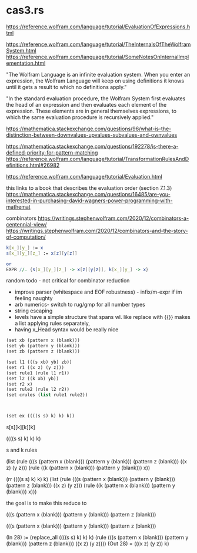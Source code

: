 # cas3.rs

https://reference.wolfram.com/language/tutorial/EvaluationOfExpressions.html

https://reference.wolfram.com/language/tutorial/TheInternalsOfTheWolframSystem.html
https://reference.wolfram.com/language/tutorial/SomeNotesOnInternalImplementation.html

"The Wolfram Language is an infinite evaluation system. When you enter an expression, the Wolfram Language will keep on using definitions it knows until it gets a result to which no definitions apply."

"In the standard evaluation procedure, the Wolfram System first evaluates the head of an expression and then evaluates each element of the expression. These elements are in general themselves expressions, to which the same evaluation procedure is recursively applied."

https://mathematica.stackexchange.com/questions/96/what-is-the-distinction-between-downvalues-upvalues-subvalues-and-ownvalues

https://mathematica.stackexchange.com/questions/192278/is-there-a-defined-priority-for-pattern-matching
https://reference.wolfram.com/language/tutorial/TransformationRulesAndDefinitions.html#26982

https://reference.wolfram.com/language/tutorial/Evaluation.html


this links to a book that describes the evaluation order (section 7.1.3)
https://mathematica.stackexchange.com/questions/16485/are-you-interested-in-purchasing-david-wagners-power-programming-with-mathemat


combinators 
https://writings.stephenwolfram.com/2020/12/combinators-a-centennial-view/
https://writings.stephenwolfram.com/2020/12/combinators-and-the-story-of-computation/

```mathematica
k[x_][y_] := x
s[x_][y_][z_] := x[z][y[z]]

or 
EXPR //. {s[x_][y_][z_] -> x[z][y[z]], k[x_][y_] -> x}
```

random todo - not critical for combinator reduction

* improve parser (whitespace and EOF robustness) - infix/m-expr if im feeling naughty
* arb numerics- switch to rug/gmp for all number types 
* string escaping 
* levels have a simple structure that spans wl. like replace with {{}} makes a list applying rules separately, 
* having x_Head syntax would be really nice 



```scheme
(set xb (pattern x (blank)))
(set yb (pattern y (blank)))
(set zb (pattern z (blank)))

(set l1 (((s xb) yb) zb))
(set r1 ((x z) (y z)))
(set rule1 (rule l1 r1))
(set l2 ((k xb) yb))
(set r2 x)
(set rule2 (rule l2 r2))
(set crules (list rule1 rule2))



(set ex ((((s s) k) k) k))

```

s[s][k][k][k]

((((s s) k) k) k)

s and k rules

(list (rule (((s (pattern x (blank))) (pattern y (blank))) (pattern z (blank))) ((x z) (y z))) (rule ((k (pattern x (blank))) (pattern y (blank))) x))

(rr ((((s s) k) k) k) (list (rule (((s (pattern x (blank))) (pattern y (blank))) (pattern z (blank))) ((x z) (y z))) (rule ((k (pattern x (blank))) (pattern y (blank))) x)))

the goal is to make this reduce to 

(((s (pattern x (blank))) (pattern y (blank))) (pattern z (blank)))

(((s (pattern x (blank))) (pattern y (blank))) (pattern z (blank)))

(In 28) := (replace_all ((((s s) k) k) k) (rule (((s (pattern x (blank))) (pattern y (blank))) (pattern z (blank))) ((x z) (y z))))
(Out 28) = (((x z) (y z)) k)
